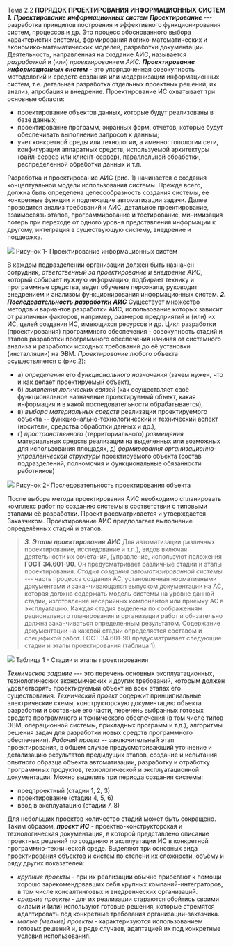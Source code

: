 Тема 2.2 **ПОРЯДОК** **ПРОЕКТИРОВАНИЯ** **ИНФОРМАЦИОННЫХ** **СИСТЕМ**
***1.*** ***Проектирование*** ***информационных*** ***систем***
***Проектирование*** *---* разработка принципов построения и эффективного функционирования систем, процессов и др. Это процесс обоснованного выбора характеристик системы, формирования логико-математических и экономико-математических моделей, разработки документации.
Деятельность, направленная на создание АИС, называется *разработкой* и (или) *проектированием* *АИС.*
***Проектирование*** ***информационных*** ***систем*** - это упорядоченная совокупность методологий и средств создания или модернизации информационных систем, т.е. детальная разработка отдельных проектных решений, их анализ, апробация и внедрение.
Проектирование ИС охватывает три основные области:
- проектирование объектов данных, которые будут реализованы в базе данных; 
- проектирование программ, экранных форм, отчетов, которые будут обеспечивать выполнение запросов к данным;
- учет конкретной среды или технологии, а именно: топологии сети, конфигурации аппаратных средств, используемой архитектуры (файл-сервер или клиент-сервер), параллельной обработки, распределенной обработки данных и т.п.

Разработка и проектирование АИС (рис. 1) начинается с создания концептуальной модели использования системы. Прежде всего, должна быть определена целесообразность создания системы, ее конкретные функции и подлежащие автоматизации задачи. Далее проводится анализ требований к АИС, детальное проектирование, взаимосвязь этапов, программирование и тестирование, минимизация потерь при переходе от одного уровня представления информации к другому, интеграция в существующую систему, внедрение и поддержка.

![](/2.2.1.png)
Рисунок 1- Проектирование информационных систем

В каждом подразделении организации должен быть назначен сотрудник, *ответственный* *за* *проектирование* *и* *внедрение* *АИС*, который собирает нужную информацию, подбирает технику и программные средства, ведет обучение персонала, руководит внедрением и анализом функционирования информационных систем.
***2.*** ***Последовательность*** ***разработки*** ***АИС***
Существует множество методов и вариантов разработки АИС, использование которых зависит от различных факторов, например, размеров предприятий и (или) их ИС, целей создания ИС, имеющихся ресурсов и др.
Цикл разработки (проектирования) программного обеспечения - совокупность стадий и этапов разработки программного обеспечения начиная от системного анализа и разработки исходных требований до её установки (инсталляции) на ЭВМ.
*Проектирование* любого объекта осуществляется с (рис.2):
- а) *определения* его *функционального* *назначения* (зачем нужен, что и как делает проектируемый объект),
- б) *выявления* *логических* *связей* (как осуществляет своё функциональное назначение проектируемый объект, какая информация и в какой последовательности обрабатывается),
- в) *выбора* *материальных* *средств* реализации проектируемого объекта -- функционально-технологический и технический аспект (носители, средства обработки данных и др.),
- г) *пространственного* (территориального) *размещения* материальных средств реализации на выделенных или возможных для использования площадях,
д) *формирования* *организационно-управленческой* *структуры* проектируемого объекта (состав подразделений, полномочия и функциональные обязанности работников)

![](/2.2.2.png)
Рисунок 2- Последовательность проектирования объекта

После выбора метода проектирования АИС необходимо спланировать комплекс работ по созданию системы в соответствии с типовыми этапами её разработки. Проект рассматривается и утверждается Заказчиком. Проектирование АИС предполагает выполнение определённых стадий и этапов.

> ***3.*** ***Этапы*** ***проектирования*** ***АИС*** Для автоматизации различных проектирование, исследование и т.п.), видов включая деятельности их сочетания, (управление, используют положения **ГОСТ** **34.601-90**. Он предусматривает различные стадии и этапы проектирования. *Стадия* *создания* *автоматизированной* *системы* *---* часть процесса создания АС, установленная нормативными документами и заканчивающаяся выпуском документации на АС, которая должна содержать модель системы на уровне данной стадии, изготовление несерийных компонентов или приемку АС в эксплуатацию. Каждая стадия выделена по соображениям рационального планирования и организации работ и обязательно должна заканчиваться определенным результатом. Содержание документации на каждой стадии определяется составом и спецификой работ. ГОСТ 34.601-90 предусматривает следующие стадии и этапы проектирования (таблица 1).

![](/2.2.3.png)
Таблица 1 - Стадии и этапы проектирования

*Техническое* *задание* *---* это перечень основных эксплуатационных, технологических экономических и других требований, которым должен удовлетворять проектируемый объект на всех этапах его существования.
*Технический* *проект* содержит принципиальные электрические схемы, конструкторскую документацию объекта разработки и составные его части, перечень выбранных готовых средств программного и технического обеспечения (в том числе типов ЭВМ, операционной системы, прикладных программ и т.д.), алгоритмы решения задач для разработки новых средств программного обеспечения).
*Рабочий* *проект* -- заключительный этап проектирования, в общем случае предусматривающий уточнение и детализацию результатов предыдущих этапов, создание и испытания опытного образца объекта автоматизации, разработку и отработку программных продуктов, технологической и эксплуатационной документации.
Можно выделить три периода создания системы: 
- предпроектный (стадии 1, 2, 3)
- проектирование (стадии 4, 5, 6)
- ввод в эксплуатацию (стадии 7, 8)
 
Для небольших проектов количество стадий может быть сокращено.
Таким образом, ***проект*** ***ИС*** - проектно-конструкторская и технологическая документация, в которой представлено описание проектных решений по созданию и эксплуатации ИС в конкретной программно-технической среде.
Выделяют три основных вида проектирования объектов и систем по степени их сложности, объёму и ряду других показателей:
- *крупные* *проекты* - при их реализации обычно прибегают к помощи хорошо зарекомендовавших себя крупных компаний-интеграторов, в том числе консалтинговых и внедренческих организаций.
- *средние* *проекты* - для их реализации стараются обойтись своими силами и (или) используют готовые решения, которые стремятся адаптировать под конкретные требования организации-заказчика.
- *малые* *(мелкие)* *проекты* - характеризуются использованием готовых решений и, в ряде случаев, адаптацией их под конкретные условия использования.